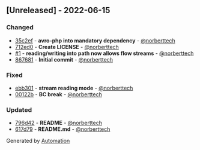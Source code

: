 ## [Unreleased] - 2022-06-15

### Changed
- [35c2ef](https://github.com/flow-php/etl-adapter-avro/commit/35c2ef25d6f2162ee6f6905abbc611a5fc6ecf8a) - **avro-php into mandatory dependency** - [@norberttech](https://github.com/norberttech)
- [712ed0](https://github.com/flow-php/etl-adapter-avro/commit/712ed083469bd4c1699bb2c218005c94aa5e20da) - **Create LICENSE** - [@norberttech](https://github.com/norberttech)
- [#1](https://github.com/flow-php/etl-adapter-avro/pull/1) - **reading/writing into path now allows flow streams** - [@norberttech](https://github.com/norberttech)
- [867681](https://github.com/flow-php/etl-adapter-avro/commit/86768169151d7d667e02e344327b6923de33ac2c) - **Initial commit** - [@norberttech](https://github.com/norberttech)

### Fixed
- [ebb301](https://github.com/flow-php/etl-adapter-avro/commit/ebb3012ac8675e37b98c20800505686d3bc5d082) - **stream reading mode** - [@norberttech](https://github.com/norberttech)
- [00122b](https://github.com/flow-php/etl-adapter-avro/commit/00122b3b1501c7b1859eca612e91af65346ce08e) - **BC break** - [@norberttech](https://github.com/norberttech)

### Updated
- [796d42](https://github.com/flow-php/etl-adapter-avro/commit/796d42c63505b792747aecb7bc4abf89cb99880b) - **README** - [@norberttech](https://github.com/norberttech)
- [617d79](https://github.com/flow-php/etl-adapter-avro/commit/617d79cff0d3b643193b09e57de15a94d2ee8d1e) - **README.md** - [@norberttech](https://github.com/norberttech)

Generated by [Automation](https://github.com/aeon-php/automation)